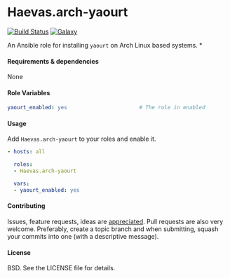 Haevas.arch-yaourt
===

[![Build Status](http://img.shields.io/travis/Haevas/Haevas.arch-yaourt.svg?style=flat-square)](https://travis-ci.org/Haevas/Haevas.arch-yaourt)
[![Galaxy](http://img.shields.io/badge/galaxy/Haevas.arch-yaourt-blue.svg?style=flat-square)](https://galaxy.ansible.com/list#/roles/5792)

An Ansible role for installing `yaourt` on Arch Linux based systems.
*

#### Requirements & dependencies

None

#### Role Variables

```yaml
yaourt_enabled: yes                       # The role in enabled
```

#### Usage

Add `Haevas.arch-yaourt` to your roles and enable it.

```yaml
- hosts: all

  roles:
  - Haevas.arch-yaourt

  vars:
  - yaourt_enabled: yes
```

#### Contributing

Issues, feature requests, ideas are [appreciated](https://github.com/Haevas/Haevas.arch-yaourt/issues). Pull requests are also very welcome. Preferably, create a topic branch and when submitting, squash your commits into one (with a descriptive message).

#### License

BSD. See the LICENSE file for details.
